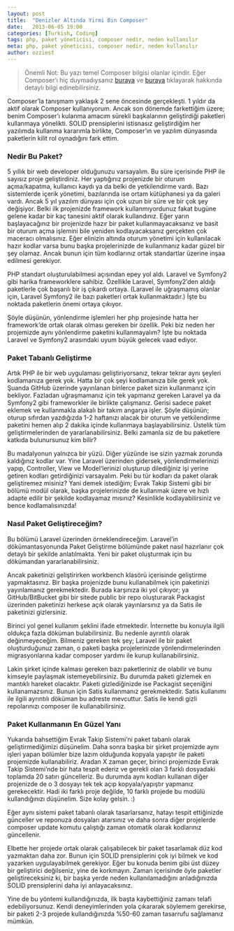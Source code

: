 ```yaml
---
layout: post
title:  "Denizler Altında Yirmi Bin Composer"
date:   2013-06-05 19:00
categories: [Turkish, Coding]
tags: php, paket yöneticisi, composer nedir, neden kullanılır
meta: php, paket yöneticisi, composer nedir, neden kullanılır
author: ozziest
---
```


> Önemli Not: Bu yazı temel Composer bilgisi olanlar içindir. Eğer Composer’ı hiç duymadıysanız [buraya](https://web.archive.org/web/20140816200545/https://getcomposer.org/) ve [buraya](https://web.archive.org/web/20140906052958/http://www.cangelis.com/php-composer-nedir-nasil-kullanilir/) tıklayarak hakkında detaylı bilgi edinebilirsiniz.

Composer’la tanışmam yaklaşık 2 sene öncesinde gerçekleşti. 1 yıldır da aktif olarak Composer kullanıyorum. Ancak son dönemde farkettiğim üzere; benim Composer’ı kulanma amacım sürekli başkalarının geliştirdiği paketleri kullanmaya yönelikti. SOLID prensiplerini istisnasız geliştirdiğim her yazılımda kullanma kararımla birlikte, Composer’ın ve yazılım dünyasında paketlerin kilit rol oynadığını fark ettim.

### Nedir Bu Paket?

5 yıllık bir web developer olduğunuzu varsayalım. Bu süre içerisinde PHP ile sayısız proje geliştirdiniz. Her yaptığınız projenizde bir oturum açma/kapatma, kullanıcı kaydı ya da belki de yetkilendirme vardı. Bazı sistemlerde içerik yönetimi, bazılarında ise ortam kütüphanesi ya da galeri vardı. Ancak 5 yıl yazılım dünyası için çok uzun bir süre ve bir çok şey değişiyor. Belki ilk projenizde framework kullanmıyordunuz fakat bugüne gelene kadar bir kaç tanesini aktif olarak kullandınız. Eğer yarın başlayacağınız bir projenizde hazır bir paket kullanmayacaksanız ve basit bir oturum açma işlemini bile yeniden kodlayacaksanız gerçekten çok maceracı olmalısınız. Eğer elinizin altında oturum yönetimi için kullanılacak hazır kodlar varsa bunu başka projelerinizde de kullanmanız kadar güzel bir şey olamaz. Ancak bunun için tüm kodlarınız ortak standartlar üzerine inşaa edilmesi gerekiyor.

PHP standart oluşturulabilmesi açısından epey yol aldı. Laravel ve Symfony2 gibi harika frameworklere sahibiz. Özellikle Laravel, Symfony2′den aldığı paketlerle çok başarılı bir iş çıkardı ortaya. (Laravel ile uğraşmamış olanlar için, Laravel Symfony2 ile bazı paketleri ortak kullanmaktadır.) İşte bu noktada paketlerin önemi ortaya çıkıyor.

Şöyle düşünün, yönlendirme işlemleri her php projesinde hatta her framework’de ortak olarak olması gereken bir özellik. Peki biz neden her projemizde aynı yönlendirme paketini kullanmayalım? İşte bu noktada Laravel ve Symfony2 arasındaki uyum büyük gelecek vaad ediyor.

### Paket Tabanlı Geliştirme

Artık PHP ile bir web uygulaması geliştiriyorsanız, tekrar tekrar aynı şeyleri kodlamanıza gerek yok. Hatta bir çok şeyi kodlamanıza bile gerek yok. Şuanda GitHub üzerinde yayınlanan binlerce paket sizin kullanmanız için bekliyor. Fazladan uğraşmamanız için tek yapmanız gereken Laravel ya da Symfony2 gibi frameworkler ile birlikte çalışmanız. Gerisi sadece paket eklemek ve kullanmakla alakalı bir takım angarya işler. Şöyle düşünün; oturup sıfırdan yazdığızda 1-2 haftanızı alacak bir oturum ve yetkilendirme paketini hemen alıp 2 dakika içinde kullanmaya başlayabilirsiniz. Üstelik tüm geliştirmelerinden de yararlanabilirsiniz. Belki zamanla siz de bu paketlere katkıda bulunursunuz kim bilir?

Bu madalyonun yalnızca bir yüzü. Diğer yüzünde ise sizin yazmak zorunda kaldığınız kodlar var. Yine Laravel üzerinden gidersek, yönlendirmelerinizi yapıp, Controller, View ve Model‘lerinizi oluşturup dilediğiniz işi yerine getiren kodları getirdiğinizi varsayalım. Peki bu tür kodları da paket olarak geliştiremez misiniz? Yani demek istediğim; Evrak Takip Sistemi gibi bir bölümü modül olarak, başka projelerinizde de kullanmak üzere ve hızlı adapte edilir bir şekilde kodlayamaz mısınız? Kesinlikle kodlayabilirsiniz ve bence kodlamalısınızda!

### Nasıl Paket Geliştireceğim?

Bu bölümü Laravel üzerinden örneklendireceğim. Laravel’in dökümantasyonunda Paket Geliştirme bölümünde paket nasıl hazırlanır çok detaylı bir şekilde anlatılmakta. Yeni bir paket oluşturmak için bu dökümandan yararlanabilirsiniz.

Ancak paketinizi geliştirirken workbench klasörü içerisinde geliştirme yapmaktasınız. Bir başka projenizde bunu kullanabilmek için paketinizi yayınlamanız gerekmektedir. Burada karşınıza iki yol çıkıyor; ya GitHub/BitBucket gibi bir sitede public bir repo oluşturarak Packagist üzerinden paketinizi herkese açık olarak yayınlarsınız ya da Satis ile paketinizi gizlersiniz.

Birinci yol genel kullanım şeklini ifade etmektedir. İnternette bu konuyla ilgili oldukça fazla döküman bulabilirsiniz. Bu nedenle ayrıntılı olarak değinmeyeceğim. Bilmeniz gereken tek şey; Laravel ile bir paket oluşturduğunuz zaman, o paketi başka projelerinizde yönlendirmelerinden migrasyonlarına kadar composer yardımı ile kurup kullanabilirsiniz.

Lakin şirket içinde kalması gereken bazı paketleriniz de olabilir ve bunu kimseyle paylaşmak istemeyebilirsiniz. Bu durumda paketi gizlemek en mantıklı hareket olacaktır. Paketi gizlediğinizde ise Packagist seçeniğini kullanamazsınız. Bunun için Satis kullanmanız gerekmektedir. Satis kullanımı ile ilgili ayrıntılı döküman bu adreste mevcuttur. Satis ile kendi gizli repolarınızı composer ile kullanabilirsiniz.

### Paket Kullanmanın En Güzel Yanı

Yukarıda bahsettiğim Evrak Takip Sistemi’ni paket tabanlı olarak geliştirmediğimizi düşünelim. Daha sonra başka bir şirket projemizde aynı işleri yapan bölümler bize lazım olduğunda kopyala yapıştır ile paketi projemizde kullanabiliriz. Aradan X zaman geçer, birinci projemizde Evrak Takip Sistemi’nde bir hata tespit ederiz ve gerekli olan 3 farklı dosyadaki toplamda 20 satırı güncelleriz. Bu durumda aynı kodları kullanan diğer projenizde de o 3 dosyayı tek tek açıp kopyala/yapıştır yapmanız gerekecektir. Hadi iki farklı proje değilde, 10 farklı projede bu modülü kullandığınızı düşünelim. Size kolay gelsin. :)

Eğer aynı sistemi paket tabanlı olarak tasarlarsanız, hatayı tespit ettiğinizde günceller ve reponuza dosyaları atarsınız ve daha sonra diğer projelerde composer update komutu çalıştığı zaman otomatik olarak kodlarınız güncellenir.

Elbette her projede ortak olarak çalışabilecek bir paket tasarlamak düz kod yazmaktan daha zor. Bunun için SOLID prensiplerini çok iyi bilmek ve kod yazarken uygulayabilmek gerekiyor. Eğer bu konuda benim gibi üst düzey bir geliştirici değilseniz, yine de korkmayın. Zaman içerisinde öyle paketler geliştireceksiniz ki, bir başka yerde neden kullanılamadığını anladığınızda SOLID prensiplerini daha iyi anlayacaksınız.

Yine de bu yöntemi kullandığınızda, ilk başta kaybettiğiniz zamanı telafi edebiliyorsunuz. Kendi deneyimlerinden yola çıkararak söylemem gerekirse, bir paketi 2-3 projede kullandığınızda %50-60 zaman tasarrufu sağlamanız mümkün.

